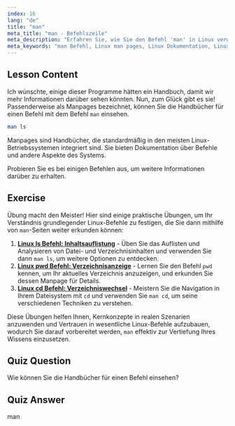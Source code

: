 ```yaml
---
index: 16
lang: "de"
title: "man"
meta_title: "man - Befehlszeile"
meta_description: "Erfahren Sie, wie Sie den Befehl 'man' in Linux verwenden, um auf Befehlshandbücher zuzugreifen. Entdecken Sie wichtige Linux-Dokumentation für Anfänger und verbessern Sie Ihre Befehlszeilenkenntnisse."
meta_keywords: "man Befehl, Linux man pages, Linux Dokumentation, Linux Tutorial, Befehlszeilenhandbuch, Linux für Anfänger"
---
```


## Lesson Content

Ich wünschte, einige dieser Programme hätten ein Handbuch, damit wir mehr Informationen darüber sehen könnten. Nun, zum Glück gibt es sie! Passenderweise als Manpages bezeichnet, können Sie die Handbücher für einen Befehl mit dem Befehl `man` einsehen.

```bash
man ls
```

Manpages sind Handbücher, die standardmäßig in den meisten Linux-Betriebssystemen integriert sind. Sie bieten Dokumentation über Befehle und andere Aspekte des Systems.

Probieren Sie es bei einigen Befehlen aus, um weitere Informationen darüber zu erhalten.

## Exercise

Übung macht den Meister! Hier sind einige praktische Übungen, um Ihr Verständnis grundlegender Linux-Befehle zu festigen, die Sie dann mithilfe von `man`-Seiten weiter erkunden können:

1. **[Linux ls Befehl: Inhaltsauflistung](https://labex.io/de/labs/linux-linux-ls-command-content-listing-219205)** - Üben Sie das Auflisten und Analysieren von Datei- und Verzeichnisinhalten und verwenden Sie dann `man ls`, um weitere Optionen zu entdecken.
2. **[Linux pwd Befehl: Verzeichnisanzeige](https://labex.io/de/labs/linux-linux-pwd-command-directory-displaying-209734)** - Lernen Sie den Befehl `pwd` kennen, um Ihr aktuelles Verzeichnis anzuzeigen, und erkunden Sie dessen Manpage für Details.
3. **[Linux cd Befehl: Verzeichniswechsel](https://labex.io/de/labs/linux-linux-cd-command-directory-changing-209733)** - Meistern Sie die Navigation in Ihrem Dateisystem mit `cd` und verwenden Sie `man cd`, um seine verschiedenen Techniken zu verstehen.

Diese Übungen helfen Ihnen, Kernkonzepte in realen Szenarien anzuwenden und Vertrauen in wesentliche Linux-Befehle aufzubauen, wodurch Sie darauf vorbereitet werden, `man` effektiv zur Vertiefung Ihres Wissens einzusetzen.

## Quiz Question

Wie können Sie die Handbücher für einen Befehl einsehen?

## Quiz Answer

man